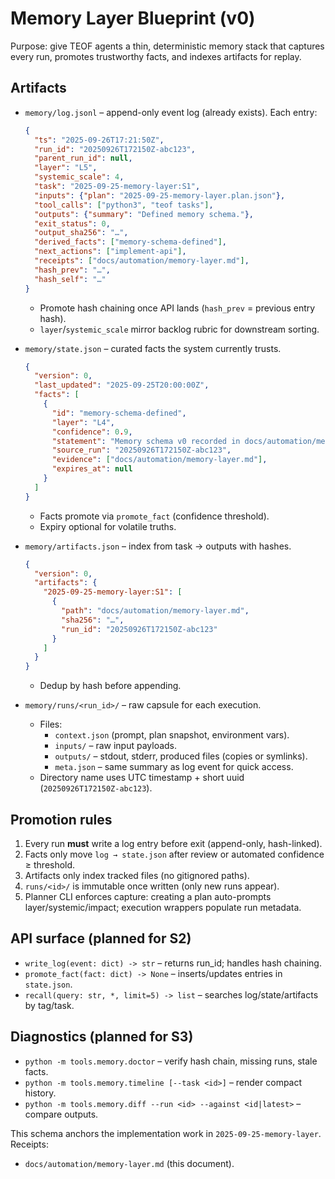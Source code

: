 # Memory Layer Blueprint (v0)

Purpose: give TEOF agents a thin, deterministic memory stack that captures
every run, promotes trustworthy facts, and indexes artifacts for replay.

## Artifacts

- `memory/log.jsonl` – append-only event log (already exists). Each entry:
  ```json
  {
    "ts": "2025-09-26T17:21:50Z",
    "run_id": "20250926T172150Z-abc123",
    "parent_run_id": null,
    "layer": "L5",
    "systemic_scale": 4,
    "task": "2025-09-25-memory-layer:S1",
    "inputs": {"plan": "2025-09-25-memory-layer.plan.json"},
    "tool_calls": ["python3", "teof tasks"],
    "outputs": {"summary": "Defined memory schema."},
    "exit_status": 0,
    "output_sha256": "…",
    "derived_facts": ["memory-schema-defined"],
    "next_actions": ["implement-api"],
    "receipts": ["docs/automation/memory-layer.md"],
    "hash_prev": "…",
    "hash_self": "…"
  }
  ```
  - Promote hash chaining once API lands (`hash_prev` = previous entry hash).
  - `layer`/`systemic_scale` mirror backlog rubric for downstream sorting.

- `memory/state.json` – curated facts the system currently trusts.
  ```json
  {
    "version": 0,
    "last_updated": "2025-09-25T20:00:00Z",
    "facts": [
      {
        "id": "memory-schema-defined",
        "layer": "L4",
        "confidence": 0.9,
        "statement": "Memory schema v0 recorded in docs/automation/memory-layer.md",
        "source_run": "20250926T172150Z-abc123",
        "evidence": ["docs/automation/memory-layer.md"],
        "expires_at": null
      }
    ]
  }
  ```
  - Facts promote via `promote_fact` (confidence threshold).
  - Expiry optional for volatile truths.

- `memory/artifacts.json` – index from task → outputs with hashes.
  ```json
  {
    "version": 0,
    "artifacts": {
      "2025-09-25-memory-layer:S1": [
        {
          "path": "docs/automation/memory-layer.md",
          "sha256": "…",
          "run_id": "20250926T172150Z-abc123"
        }
      ]
    }
  }
  ```
  - Dedup by hash before appending.

- `memory/runs/<run_id>/` – raw capsule for each execution.
  - Files:
    - `context.json` (prompt, plan snapshot, environment vars).
    - `inputs/` – raw input payloads.
    - `outputs/` – stdout, stderr, produced files (copies or symlinks).
    - `meta.json` – same summary as log event for quick access.
  - Directory name uses UTC timestamp + short uuid (`20250926T172150Z-abc123`).

## Promotion rules

1. Every run **must** write a log entry before exit (append-only, hash-linked).
2. Facts only move `log → state.json` after review or automated confidence ≥ threshold.
3. Artifacts only index tracked files (no gitignored paths).
4. `runs/<id>/` is immutable once written (only new runs appear).
5. Planner CLI enforces capture: creating a plan auto-prompts layer/systemic/impact; execution wrappers populate run metadata.

## API surface (planned for S2)

- `write_log(event: dict) -> str` – returns run_id; handles hash chaining.
- `promote_fact(fact: dict) -> None` – inserts/updates entries in `state.json`.
- `recall(query: str, *, limit=5) -> list` – searches log/state/artifacts by tag/task.

## Diagnostics (planned for S3)

- `python -m tools.memory.doctor` – verify hash chain, missing runs, stale facts.
- `python -m tools.memory.timeline [--task <id>]` – render compact history.
- `python -m tools.memory.diff --run <id> --against <id|latest>` – compare outputs.

This schema anchors the implementation work in `2025-09-25-memory-layer`. Receipts:
- `docs/automation/memory-layer.md` (this document).
